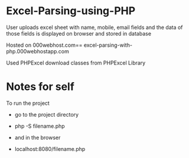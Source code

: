 # Excel-Parsing-using-PHP
User uploads excel sheet with name, mobile, email fields and the data of those fields is displayed on browser and stored in database

Hosted on 000webhost.com==
excel-parsing-with-php.000webhostapp.com

Used PHPExcel
  download classes from PHPExcel Library
  
  
# Notes for self

To run the project
  - go to the project directory 
  - php -S filename.php
  
 -  and in the browser 
  - localhost:8080/filename.php
